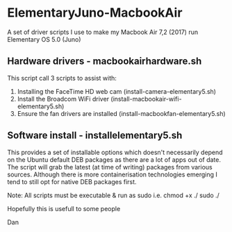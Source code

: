 # ElementaryJuno-MacbookAir
A set of driver scripts I use to make my Macbook Air 7,2 (2017) run Elementary OS 5.0 (Juno)

## Hardware drivers - macbookairhardware.sh

This script call 3 scripts to assist with:

1. Installing the FaceTime HD web cam (install-camera-elementary5.sh)
2. Install the Broadcom WiFi driver (install-macbookair-wifi-elementary5.sh)
3. Ensure the fan drivers are installed (install-macbookfan-elementary5.sh)

## Software install - installelementary5.sh

This provides a set of installable options which doesn't necessarily depend on the Ubuntu default DEB packages as there are a lot of apps out of date.
The script will grab the latest (at time of writing) packages from various sources.
Although there is more containerisation technologies emerging I tend to still opt for native DEB packages first.

Note: All scripts must be executable & run as sudo
i.e. chmod +x ./<name of sh file>
sudo ./<name of sh file>

Hopefully this is usefull to some people

Dan
